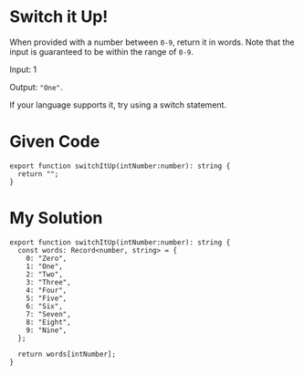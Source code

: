 # Switch it Up!

When provided with a number between `0-9`, return it in words. Note that the input is guaranteed to be within the range of `0-9`.

Input: 1

Output: `"One"`.

If your language supports it, try using a switch statement.

# Given Code

```{typescript}
export function switchItUp(intNumber:number): string {
  return "";
}
```

# My Solution

```{typescript}
export function switchItUp(intNumber:number): string {
  const words: Record<number, string> = {
    0: "Zero",
    1: "One",
    2: "Two",
    3: "Three",
    4: "Four",
    5: "Five",
    6: "Six",
    7: "Seven",
    8: "Eight",
    9: "Nine",
  };
  
  return words[intNumber];
}
```
